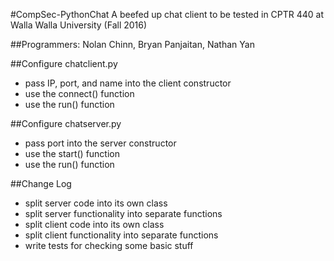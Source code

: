#CompSec-PythonChat
A beefed up chat client to be tested in CPTR 440 at Walla Walla University (Fall 2016)

##Programmers: 
Nolan Chinn, Bryan Panjaitan, Nathan Yan

##Configure chatclient.py
 - pass IP, port, and name into the client constructor
 - use the connect() function
 - use the run() function
 
##Configure chatserver.py
 - pass port into the server constructor
 - use the start() function
 - use the run() function

##Change Log
 - split server code into its own class
 - split server functionality into separate functions
 - split client code into its own class
 - split client functionality into separate functions
 - write tests for checking some basic stuff